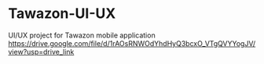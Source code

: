 # Tawazon-UI-UX
UI/UX project for Tawazon mobile application
https://drive.google.com/file/d/1rAOsRNWOdYhdHyQ3bcxO_VTgQVYYogJV/view?usp=drive_link
